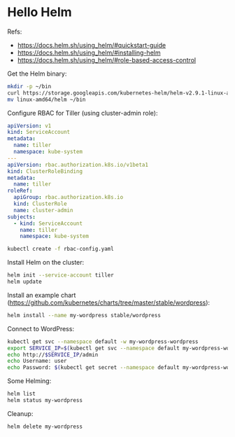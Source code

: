 # Hello Helm

Refs:

- https://docs.helm.sh/using_helm/#quickstart-guide
- https://docs.helm.sh/using_helm/#installing-helm
- https://docs.helm.sh/using_helm/#role-based-access-control

Get the Helm binary:

```sh
mkdir -p ~/bin
curl https://storage.googleapis.com/kubernetes-helm/helm-v2.9.1-linux-amd64.tar.gz | tar xvz
mv linux-amd64/helm ~/bin
```

Configure RBAC for Tiller (using cluster-admin role):

```yaml
apiVersion: v1
kind: ServiceAccount
metadata:
  name: tiller
  namespace: kube-system
---
apiVersion: rbac.authorization.k8s.io/v1beta1
kind: ClusterRoleBinding
metadata:
  name: tiller
roleRef:
  apiGroup: rbac.authorization.k8s.io
  kind: ClusterRole
  name: cluster-admin
subjects:
  - kind: ServiceAccount
    name: tiller
    namespace: kube-system
```

```sh
kubectl create -f rbac-config.yaml
```

Install Helm on the cluster:

```sh
helm init --service-account tiller
helm update
```

Install an example chart (https://github.com/kubernetes/charts/tree/master/stable/wordpress):

```sh
helm install --name my-wordpress stable/wordpress
```

Connect to WordPress:

```sh
kubectl get svc --namespace default -w my-wordpress-wordpress
export SERVICE_IP=$(kubectl get svc --namespace default my-wordpress-wordpress -o jsonpath='{.status.loadBalancer.ingress[0].ip}')
echo http://$SERVICE_IP/admin
echo Username: user
echo Password: $(kubectl get secret --namespace default my-wordpress-wordpress -o jsonpath="{.data.wordpress-password}" | base64 --decode)
```

Some Helming:

```sh
helm list
helm status my-wordpress
```

Cleanup:

```sh
helm delete my-wordpress
```
